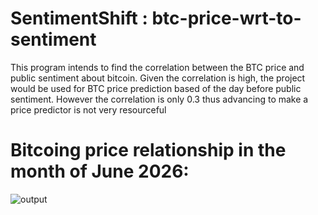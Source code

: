 # SentimentShift : btc-price-wrt-to-sentiment
This program intends to find the correlation between the BTC price and public sentiment about bitcoin. Given the correlation is high, the project would be used for BTC price prediction based of the day before public sentiment. However the correlation is only 0.3 thus advancing to make a price predictor is not very resourceful

# Bitcoing price relationship in the month of June 2026:
![output](https://github.com/user-attachments/assets/192728be-6a8c-4eee-9fa2-f7bf4cb304c2)
